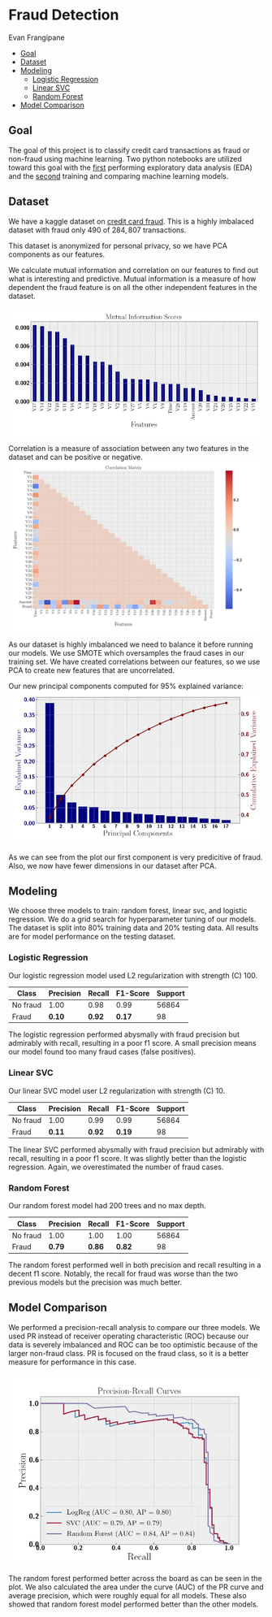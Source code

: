 # Fraud Detection
Evan Frangipane

- [Goal](#goal)
- [Dataset](#dataset)
- [Modeling](#modeling)
  - [Logistic Regression](#logistic-regression)
  - [Linear SVC](#linear-svc)
  - [Random Forest](#random-forest)
- [Model Comparison](#model-comparison)

## Goal

The goal of this project is to classify credit card transactions as
fraud or non-fraud using machine learning. Two python notebooks are
utilized toward this goal with the
[first](https://github.com/evanfrang/fraud_detection/blob/main/fraud_eda.ipynb)
performing exploratory data analysis (EDA) and the
[second](https://github.com/evanfrang/fraud_detection/blob/main/fraud_pipeline.ipynb)
training and comparing machine learning models.

## Dataset

We have a kaggle dataset on [credit card
fraud](https://www.kaggle.com/datasets/mlg-ulb/creditcardfraud). This is
a highly imbalaced dataset with fraud only $490$ of $284,807$
transactions.

This dataset is anonymized for personal privacy, so we have PCA
components as our features.

We calculate mutual information and correlation on our features to find
out what is interesting and predictive. Mutual information is a measure
of how dependent the fraud feature is on all the other independent
features in the dataset.

![Mutual Information](images/mutual_info_before.jpg)

Correlation is a measure of association between any two features in the
dataset and can be positive or negative.
![Correlation](images/corr_before.jpg)

As our dataset is highly imbalanced we need to balance it before running
our models. We use SMOTE which oversamples the fraud cases in our
training set. We have created correlations between our features, so we
use PCA to create new features that are uncorrelated.

Our new principal components computed for 95% explained variance:
![pca](images/exp_var.jpg)

As we can see from the plot our first component is very predicitive of
fraud. Also, we now have fewer dimensions in our dataset after PCA.

## Modeling

We choose three models to train: random forest, linear svc, and logistic
regression. We do a grid search for hyperparameter tuning of our models.
The dataset is split into 80% training data and 20% testing data. All
results are for model performance on the testing dataset.

### Logistic Regression

Our logistic regression model used L2 regularization with strength (C)
100.

| Class    | Precision | Recall   | F1-Score | Support |
|----------|-----------|----------|----------|---------|
| No fraud | 1.00      | 0.98     | 0.99     | 56864   |
| Fraud    | **0.10**  | **0.92** | **0.17** | 98      |

The logistic regression performed abysmally with fraud precision but
admirably with recall, resulting in a poor f1 score. A small precision
means our model found too many fraud cases (false positives).

### Linear SVC

Our linear SVC model user L2 regularization with strength (C) 10.

| Class    | Precision | Recall   | F1-Score | Support |
|----------|-----------|----------|----------|---------|
| No fraud | 1.00      | 0.99     | 0.99     | 56864   |
| Fraud    | **0.11**  | **0.92** | **0.19** | 98      |

The linear SVC performed abysmally with fraud precision but admirably
with recall, resulting in a poor f1 score. It was slightly better than
the logistic regression. Again, we overestimated the number of fraud
cases.

### Random Forest

Our random forest model had 200 trees and no max depth.

| Class    | Precision | Recall   | F1-Score | Support |
|----------|-----------|----------|----------|---------|
| No fraud | 1.00      | 1.00     | 1.00     | 56864   |
| Fraud    | **0.79**  | **0.86** | **0.82** | 98      |

The random forest performed well in both precision and recall resulting
in a decent f1 score. Notably, the recall for fraud was worse than the
two previous models but the precision was much better.

## Model Comparison

We performed a precision-recall analysis to compare our three models. We
used PR instead of receiver operating characteristic (ROC) because our
data is severely imbalanced and ROC can be too optimistic because of the
larger non-fraud class. PR is focused on the fraud class, so it is a
better measure for performance in this case.

![AUC](images/auc.jpg)

The random forest performed better across the board as can be seen in
the plot. We also calculated the area under the curve (AUC) of the PR
curve and average precision, which were roughly equal for all models.
These also showed that random forest model performed better than the
other models.
